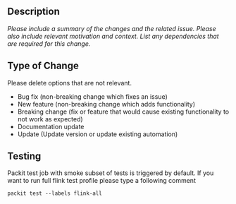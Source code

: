 ## Description

_Please include a summary of the changes and the related issue. Please also include relevant motivation and context. List any dependencies that are required for this change._


## Type of Change

Please delete options that are not relevant.

* Bug fix (non-breaking change which fixes an issue)
* New feature (non-breaking change which adds functionality)
* Breaking change (fix or feature that would cause existing functionality to not work as expected)
* Documentation update
* Update (Update version or update existing automation)

## Testing
Packit test job with smoke subset of tests is triggered by default.
If you want to run full flink test profile please type a following comment
```
packit test --labels flink-all
```
